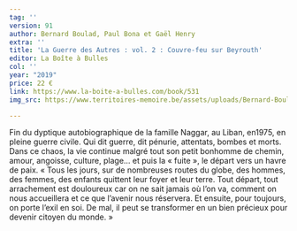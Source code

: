 ```yaml
---
tag: ''
version: 91
author: Bernard Boulad, Paul Bona et Gaël Henry
extra: ''
title: 'La Guerre des Autres : vol. 2 : Couvre-feu sur Beyrouth'
editor: La Boîte à Bulles
col: ''
year: "2019"
price: 22 €
link: https://www.la-boite-a-bulles.com/book/531
img_src: https://www.territoires-memoire.be/assets/uploads/Bernard-Boulad-La-Guerre-des-Autres.jpg

---
```

Fin du dyptique autobiographique de la famille Naggar, au Liban, en1975, en pleine guerre civile. Qui dit guerre, dit pénurie, attentats, bombes et morts. Dans ce chaos, la vie continue malgré tout son petit bonhomme de chemin, amour, angoisse, culture, plage… et puis la « fuite », le départ vers un havre de paix. « Tous les jours, sur de nombreuses routes du globe, des hommes, des femmes, des enfants quittent leur foyer et leur terre. Tout départ, tout arrachement est douloureux car on ne sait jamais où l’on va, comment on nous accueillera et ce que l’avenir nous réservera. Et ensuite, pour toujours, on porte l’exil en soi. De mal, il peut se transformer en un bien précieux pour devenir citoyen du monde. »